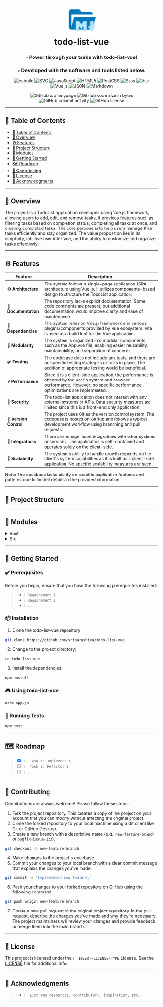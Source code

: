 <div align="center">
<h1 align="center">
<img src="https://raw.githubusercontent.com/PKief/vscode-material-icon-theme/ec559a9f6bfd399b82bb44393651661b08aaf7ba/icons/folder-markdown-open.svg" width="100" />
<br>todo-list-vue
</h1>
<h3>◦ Power through your tasks with todo-list-vue!</h3>
<h3>◦ Developed with the software and tools listed below.</h3>

<p align="center">
<img src="https://img.shields.io/badge/esbuild-FFCF00.svg?style&logo=esbuild&logoColor=black" alt="esbuild" />
<img src="https://img.shields.io/badge/SVG-FFB13B.svg?style&logo=SVG&logoColor=black" alt="SVG" />
<img src="https://img.shields.io/badge/JavaScript-F7DF1E.svg?style&logo=JavaScript&logoColor=black" alt="JavaScript" />
<img src="https://img.shields.io/badge/HTML5-E34F26.svg?style&logo=HTML5&logoColor=white" alt="HTML5" />
<img src="https://img.shields.io/badge/PostCSS-DD3A0A.svg?style&logo=PostCSS&logoColor=white" alt="PostCSS" />

<img src="https://img.shields.io/badge/Sass-CC6699.svg?style&logo=Sass&logoColor=white" alt="Sass" />
<img src="https://img.shields.io/badge/Vite-646CFF.svg?style&logo=Vite&logoColor=white" alt="Vite" />
<img src="https://img.shields.io/badge/Vue.js-4FC08D.svg?style&logo=vuedotjs&logoColor=white" alt="Vue.js" />
<img src="https://img.shields.io/badge/JSON-000000.svg?style&logo=JSON&logoColor=white" alt="JSON" />
<img src="https://img.shields.io/badge/Markdown-000000.svg?style&logo=Markdown&logoColor=white" alt="Markdown" />
</p>
<img src="https://img.shields.io/github/languages/top/sriparashiva/todo-list-vue?style&color=5D6D7E" alt="GitHub top language" />
<img src="https://img.shields.io/github/languages/code-size/sriparashiva/todo-list-vue?style&color=5D6D7E" alt="GitHub code size in bytes" />
<img src="https://img.shields.io/github/commit-activity/m/sriparashiva/todo-list-vue?style&color=5D6D7E" alt="GitHub commit activity" />
<img src="https://img.shields.io/github/license/sriparashiva/todo-list-vue?style&color=5D6D7E" alt="GitHub license" />
</div>

---

## 📒 Table of Contents
- [📒 Table of Contents](#-table-of-contents)
- [📍 Overview](#-overview)
- [⚙️ Features](#-features)
- [📂 Project Structure](#project-structure)
- [🧩 Modules](#modules)
- [🚀 Getting Started](#-getting-started)
- [🗺 Roadmap](#-roadmap)
- [🤝 Contributing](#-contributing)
- [📄 License](#-license)
- [👏 Acknowledgments](#-acknowledgments)

---


## 📍 Overview

The project is a TodoList application developed using Vue.js framework, allowing users to add, edit, and remove tasks. It provides features such as filtering tasks based on completion status, completing all tasks at once, and clearing completed tasks. The core purpose is to help users manage their tasks efficiently and stay organized. The value proposition lies in its simplicity, intuitive user interface, and the ability to customize and organize tasks effectively.

---

## ⚙️ Features

| Feature                | Description                                                                                                                                               |
| ---------------------- | --------------------------------------------------------------------------------------------------------------------------------------------------------- |
| **⚙️ Architecture**     | The system follows a single-page application (SPA) architecture using Vue.js. It utilizes components-based design to structure the TodoList application.   |
| **📖 Documentation**   | The repository lacks explicit documentation. Some code comments are present, but additional documentation would improve clarity and ease of maintenance.     |
| **🔗 Dependencies**    | The system relies on Vue.js framework and various plugins/components provided by Vue ecosystem. Vite is used as a build tool for the Vue application. |
| **🧩 Modularity**      | The system is organized into modular components, such as the App.vue file, enabling easier reusability, maintainability, and separation of concerns.     |
| **✔️ Testing**          | The codebase does not include any tests, and there are no specific testing strategies or tools in place. The addition of appropriate testing would be beneficial.  |
| **⚡️ Performance**      | Since it is a client-side application, the performance is affected by the user's system and browser performance. However, no specific performance optimizations are implemented. |
| **🔐 Security**        | The todo-list application does not interact with any external systems or APIs. Data security measures are limited since this is a front-end only application. |
| **🔀 Version Control** | The project uses Git as the version control system. The codebase is hosted on GitHub and follows a typical development workflow using branching and pull requests. |
| **🔌 Integrations**    | There are no significant integrations with other systems or services. The application is self-contained and operates solely on the client-side.            |
| **📶 Scalability**     | The system's ability to handle growth depends on the client's system capabilities as it is built as a client-side application. No specific scalability measures are seen. |

Note: The codebase lacks clarity on specific application features and patterns due to limited details in the provided information.

---


## 📂 Project Structure




---

## 🧩 Modules

<details closed><summary>Root</summary>

| File                                                                                     | Summary                                                                                                                                                                                                             |
| ---                                                                                      | ---                                                                                                                                                                                                                 |
| [index.html](https://github.com/sriparashiva/todo-list-vue/blob/main/index.html)         | This code defines the structure of a simple HTML file, including meta tags and a script tag to load the JavaScript code required for a Vite application. The app container is represented by the "app" div element. |
| [vite.config.js](https://github.com/sriparashiva/todo-list-vue/blob/main/vite.config.js) | This code is a Vite configuration file that sets up a project with Vue.js + TypeScript. It utilizes the Vite plugin for Vue.js and establishes an alias for the'./src' directory.                                   |

</details>

<details closed><summary>Src</summary>

| File                                                                           | Summary                                                                                                                                                                                                                                                                                                                                                     |
| ---                                                                            | ---                                                                                                                                                                                                                                                                                                                                                         |
| [App.vue](https://github.com/sriparashiva/todo-list-vue/blob/main/src/App.vue) | This code is for a todo list application. It allows the user to add, edit, and remove tasks. The tasks can be marked as completed or pending. The user can filter the tasks based on their completion status, and clear completed tasks. The code also provides a user-friendly interface with various features like checkboxes, input fields, and buttons. |
| [main.js](https://github.com/sriparashiva/todo-list-vue/blob/main/src/main.js) | This code creates a Vue.js app by importing the necessary dependencies and mounting the App component to the element with the id "app" in an HTML document.                                                                                                                                                                                                 |

</details>

---

## 🚀 Getting Started

### ✔️ Prerequisites

Before you begin, ensure that you have the following prerequisites installed:
> - `ℹ️ Requirement 1`
> - `ℹ️ Requirement 2`
> - `ℹ️ ...`

### 📦 Installation

1. Clone the todo-list-vue repository:
```sh
git clone https://github.com/sriparashiva/todo-list-vue
```

2. Change to the project directory:
```sh
cd todo-list-vue
```

3. Install the dependencies:
```sh
npm install
```

### 🎮 Using todo-list-vue

```sh
node app.js
```

### 🧪 Running Tests
```sh
npm test
```

---


## 🗺 Roadmap

> - [X] `ℹ️  Task 1: Implement X`
> - [ ] `ℹ️  Task 2: Refactor Y`
> - [ ] `ℹ️ ...`


---

## 🤝 Contributing

Contributions are always welcome! Please follow these steps:
1. Fork the project repository. This creates a copy of the project on your account that you can modify without affecting the original project.
2. Clone the forked repository to your local machine using a Git client like Git or GitHub Desktop.
3. Create a new branch with a descriptive name (e.g., `new-feature-branch` or `bugfix-issue-123`).
```sh
git checkout -b new-feature-branch
```
4. Make changes to the project's codebase.
5. Commit your changes to your local branch with a clear commit message that explains the changes you've made.
```sh
git commit -m 'Implemented new feature.'
```
6. Push your changes to your forked repository on GitHub using the following command
```sh
git push origin new-feature-branch
```
7. Create a new pull request to the original project repository. In the pull request, describe the changes you've made and why they're necessary.
The project maintainers will review your changes and provide feedback or merge them into the main branch.

---

## 📄 License

This project is licensed under the `ℹ️  INSERT-LICENSE-TYPE` License. See the [LICENSE](https://docs.github.com/en/communities/setting-up-your-project-for-healthy-contributions/adding-a-license-to-a-repository) file for additional info.

---

## 👏 Acknowledgments

> - `ℹ️  List any resources, contributors, inspiration, etc.`

---
